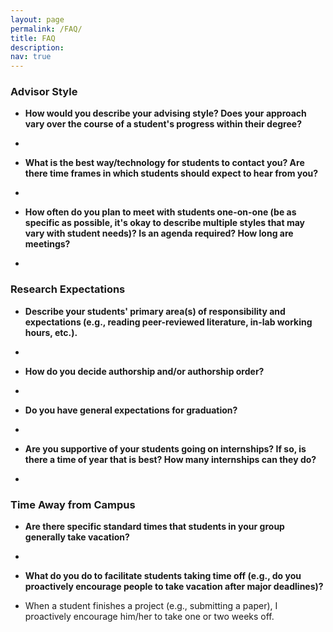 ```yaml
---
layout: page
permalink: /FAQ/
title: FAQ
description: 
nav: true
---
```


<div class="FAQ">
  
<h3>Advisor Style</h3> 
  
  <ul>
<li><p><b>How would you describe your advising style? Does your approach vary over the course of a student's progress within their degree?</b></p>
</li>
<li><p></p>
</li>
</ul>
  
   <ul>
<li><p><b>What is the best way/technology for students to contact you? Are there time frames in which students should expect to hear from you?</b></p>
</li>
<li><p></p>
</li>
</ul>
  
    
<ul>
<li><p><b>How often do you plan to meet with students one-on-one (be as specific as possible, it's okay to describe multiple styles that may vary with student needs)? Is an agenda required? How long are meetings?</b></p>
</li>
<li><p></p>
</li>
</ul>
 
<h3> Research Expectations </h3>
<ul>
<li><p><b>Describe your students' primary area(s) of responsibility and expectations (e.g., reading peer-reviewed literature, in-lab working hours, etc.).</b></p>
</li>
<li><p></p>
</li>
</ul>
  
<ul>
<li><p><b>How do you decide authorship and/or authorship order?</b></p>
</li>
<li><p></p>
</li>
</ul>
  
<ul>
<li><p><b>Do you have general expectations for graduation?</b></p>
</li>
<li><p></p>
</li>
</ul>
  
  
<ul>
<li><p><b>Are you supportive of your students going on internships? If so, is there a time of year that is best? How many internships can they do?</b></p>
</li>
<li><p></p>
</li>
</ul>
  
  <h3> Time Away from Campus </h3>  
 
  <ul>
<li><p><b>Are there specific standard times that students in your group generally take vacation?</b></p>
</li>
<li><p></p>
</li>
</ul>
  
 
  <ul>
<li><p><b>What do you do to facilitate students taking time off (e.g., do you proactively encourage people to take vacation after major deadlines)?</b></p>
</li>
<li><p>When a student finishes a project (e.g., submitting a paper), I proactively encourage him/her to take one or two weeks off.</p>
</li>
</ul>
  
</div>
